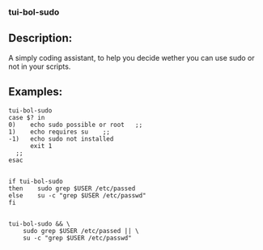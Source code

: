 ### tui-bol-sudo

Description:
------------

A simply coding assistant, to help you decide wether you can use sudo or not in your scripts.

Examples:
---------

    tui-bol-sudo
    case $? in
    0)    echo sudo possible or root   ;;
    1)    echo requires su    ;;
    -1)   echo sudo not installed
          exit 1
	  ;;
    esac
    
    
    if tui-bol-sudo
    then    sudo grep $USER /etc/passed
    else    su -c "grep $USER /etc/passwd"
    fi
    
    
    tui-bol-sudo && \
        sudo grep $USER /etc/passed || \
        su -c "grep $USER /etc/passwd"
